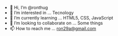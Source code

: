 - 👋 Hi, I’m @ronthug
- 👀 I’m interested in ... Tecnology
- 🌱 I’m currently learning ... HTML5, CSS, JavaScript
- 💞️ I’m looking to collaborate on ... Some things
- 📫 How to reach me ... ron29a@gmail.com

<!---
ronthug/ronthug is a ✨ special ✨ repository because its `README.md` (this file) appears on your GitHub profile.
You can click the Preview link to take a look at your changes.
--->
